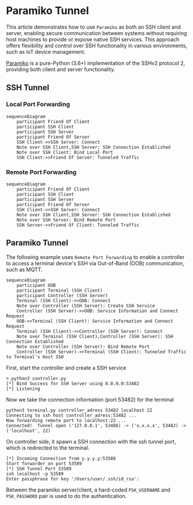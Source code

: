 # Paramiko Tunnel

This article demonstrates how to use `Paramiko` as both an SSH client and server, enabling secure communication between systems without requiring host machines to provide or expose native SSH services. This approach offers flexibility and control over SSH functionality in various environments, such as IoT device management.

[Paramiko](https://www.paramiko.org/) is a pure-Python (3.6+) implementation of the SSHv2 protocol 2, providing both client and server functionality.

## SSH Tunnel

### Local Port Forwarding
```mermaid
sequenceDiagram
    participant Friend Of Client
    participant SSH Client
    participant SSH Server
    participant Friend Of Server
    SSH Client->>SSH Server: Connect
    Note over SSH Client,SSH Server: SSH Connection Established
    Note over SSH Client: Bind Local Port
    SSH Client->>Friend Of Server: Tunneled Traffic
```

### Remote Port Forwarding
```mermaid
sequenceDiagram
    participant Friend Of Client
    participant SSH Client
    participant SSH Server
    participant Friend Of Server
    SSH Client->>SSH Server: Connect
    Note over SSH Client,SSH Server: SSH Connection Established
    Note over SSH Server: Bind Remote Port
    SSH Server->>Friend Of Client: Tunneled Traffic
```


## Paramiko Tunnel

The following example uses `Remote Port Forwarding` to enable a controller to access a terminal device's SSH via Out-of-Band (OOB) communication, such as MQTT.

```mermaid
sequenceDiagram
    participant OOB
    participant Terminal (SSH Client)
    participant Controller (SSH Server)
    Terminal (SSH Client)->>OOB: Connect
    Note over Controller (SSH Server): Create SSH Service
    Controller (SSH Server)->>OOB: Service Information and Connect Request
    OOB->>Terminal (SSH Client): Service Information and Connect Request
    Terminal (SSH Client)->>Controller (SSH Server): Connect
    Note over Terminal (SSH Client),Controller (SSH Server): SSH Connection Established
    Note over Controller (SSH Server): Bind Remote Port
    Controller (SSH Server)->>Terminal (SSH Client): Tunneled Traffic to Terminal's Host SSH
```

First, start the controller and create a SSH service
```
> python3 controller.py
[*] Bind Success for SSH Server using 0.0.0.0:53482
[*] Listening
```

Now we take the connection information (port 53482) for the terminal
```
python3 terminal.py controller_adress 53482 localhost 22
Connecting to ssh host controller_adress:53482 ...
Now forwarding remote port to localhost:22 ...
Connected!  Tunnel open ('127.0.0.1', 53486) -> ('x.x.x.x', 53482) -> ('localhost', 22)
```

On controller side, it spawn a SSH connection with the ssh tunnel port, which is redirected to the terminal.
```
[*] Incoming Connection from y.y.y.y:53588
Start forwarder on port 53589
[*] SSH Tunnel Port 53589
ssh localhost -p 53589
Enter passphrase for key '/Users/user/.ssh/id_rsa':
```

Between the paramiko server/client, a hard-coded `PSK_USERNAME` and `PSK_PASSWORD` pair is used to do the authentication.